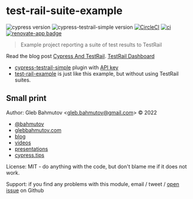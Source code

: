 # test-rail-suite-example

![cypress version](https://img.shields.io/badge/cypress-9.2.0-brightgreen) ![cypress-testrail-simple version](https://img.shields.io/badge/cypress--testrail--simple-1.3.0-brightgreen)
[![CircleCI](https://circleci.com/gh/bahmutov/test-rail-example/tree/main.svg?style=svg)](https://circleci.com/gh/bahmutov/test-rail-example/tree/main) [![ci](https://github.com/bahmutov/test-rail-example/actions/workflows/ci.yml/badge.svg?branch=main)](https://github.com/bahmutov/test-rail-example/actions/workflows/ci.yml) [![renovate-app badge][renovate-badge]][renovate-app]

> Example project reporting a suite of test results to TestRail

Read the blog post [Cypress And TestRail](https://glebbahmutov.com/blog/cypress-and-testrail/). [TestRail Dashboard](https://bahmutov.testrail.io/index.php?/projects/overview/3)

- [cypress-testrail-simple](https://github.com/bahmutov/cypress-testrail-simple) plugin with [API key](https://www.gurock.com/testrail/docs/api/getting-started/accessing#username_and_api_key)
- [test-rail-example](https://github.com/bahmutov/test-rail-example) is just like this example, but without using TestRail suites.

## Small print

Author: Gleb Bahmutov &lt;gleb.bahmutov@gmail.com&gt; &copy; 2022

- [@bahmutov](https://twitter.com/bahmutov)
- [glebbahmutov.com](https://glebbahmutov.com)
- [blog](https://glebbahmutov.com/blog)
- [videos](https://www.youtube.com/glebbahmutov)
- [presentations](https://slides.com/bahmutov)
- [cypress.tips](https://cypress.tips)

License: MIT - do anything with the code, but don't blame me if it does not work.

Support: if you find any problems with this module, email / tweet /
[open issue](https://github.com/bahmutov/test-rail-suite-example/issues) on Github

[renovate-badge]: https://img.shields.io/badge/renovate-app-blue.svg
[renovate-app]: https://renovateapp.com/

